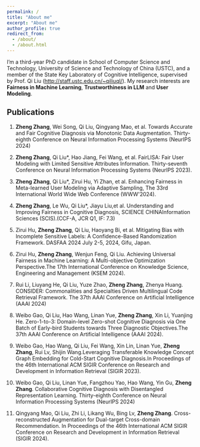 ```yaml
---
permalink: /
title: "About me"
excerpt: "About me"
author_profile: true
redirect_from: 
  - /about/
  - /about.html
---
```



I’m  a third-year PhD candidate in  School of Computer Science and Technology, University of Science and Technology of China (USTC), and a member of the State Key Laboratory of Cognitive Intelligence, supervised by Prof. Qi Liu (http://staff.ustc.edu.cn/~qiliuql/). My research interests are **Fairness in Machine Learning**, **Trustworthiness  in LLM** and  **User Modeling**.



## Publications

1. **Zheng Zhang**, Wei Song, Qi Liu, Qingyang Mao, et al. Towards Accurate and Fair Cognitive Diagnosis via Monotonic Data Augmentation. Thirty-eighth Conference on Neural Information Processing Systems (NeurIPS 2024) 

2. **Zheng Zhang**, Qi Liu*, Hao Jiang, Fei Wang, et al.  FairLISA: Fair User Modeling with Limited Sensitive Attributes Information. Thirty-seventh Conference on Neural Information Processing Systems (NeurIPS 2023). 

3. **Zheng Zhang**, Qi Liu*, Zirui Hu, Yi Zhan, et al. Enhancing Fairness in Meta-learned User Modeling via Adaptive Sampling, The 33rd International World Wide Web Conference (WWW'2024).

4. **Zheng Zhang**, Le Wu, Qi Liu*, Jiayu Liu,et al.   Understanding and Improving Fairness in Cognitive Diagnosis, SCIENCE CHINAInformation Sciences (SCIS).(CCF-A, JCR Q1, IF: 7.3)

5. Zirui Hu, **Zheng Zhang**, Qi Liu, Haoyang Bi, et al. Mitigating Bias with Incomplete Sensitive Labels: A Confidence-Based Randomization Framework. DASFAA 2024 July 2-5, 2024, Gifu, Japan.

6. Zirui Hu, **Zheng Zhang**, Wenjun Feng, Qi Liu. Achieving Universal Fairness in Machine Learning: A Multi-objective Optimization Perspective.The 17th International Conference on Knowledge Science, Engineering and Management (KSEM 2024).

7. Rui Li, Liuyang He, Qi Liu, Yuze Zhao, **Zheng Zhang**, Zhenya Huang. CONSIDER: Commonalities and Specialties Driven Multilingual Code Retrieval Framework. The 37th AAAI Conference on Artificial Intelligence (AAAI 2024)

8. Weibo Gao, Qi Liu, Hao Wang, Linan Yue, **Zheng Zhang**, Xin Li, Yuanjing He. Zero-1-to-3: Domain-level Zero-shot Cognitive Diagnosis via One Batch of Early-bird Students towards Three Diagnostic Objectives.The 37th AAAI Conference on Artificial Intelligence (AAAI 2024).

9. Weibo Gao, Hao Wang, Qi Liu, Fei Wang, Xin Lin, Linan Yue, **Zheng Zhang**, Rui Lv, Shijin Wang.Leveraging Transferable Knowledge Concept Graph Embedding for Cold-Start Cognitive Diagnosis.In Proceedings of the 46th International ACM SIGIR Conference on Research and Development in Information Retrieval (SIGIR 2023).

10. Weibo Gao, Qi Liu, Linan Yue, Fangzhou Yao, Hao Wang, Yin Gu, **Zheng Zhang**. Collaborative Cognitive Diagnosis with Disentangled Representation Learning.  Thirty-eighth Conference on Neural Information Processing Systems (NeurIPS 2024) 

11. Qingyang Mao, Qi Liu, Zhi Li, Likang Wu, Bing Lv, **Zheng Zhang**. Cross-reconstructed Augmentation for Dual-target Cross-domain Recommendation. In Proceedings of the 46th International ACM SIGIR Conference on Research and Development in Information Retrieval (SIGIR 2024).
<!-- 
1. Zheng Zhang, Wei Song, Qi Liu, Qingyang Mao, et al. Towards Accurate and Fair Cognitive Diagnosis via Monotonic Data Augmentation. Thirty-eighth Conference on Neural Information Processing Systems (NeurIPS 2024) 

2. Zheng Zhang, Qi Liu*, Hao Jiang, Fei Wang, et al.  FairLISA: Fair User Modeling with Limited Sensitive Attributes Information. Thirty-seventh Conference on Neural Information Processing Systems (NeurIPS 2023). 

2. Enhancing Fairness in Meta-learned User Modeling via Adaptive Sampling.
    
    **Zheng Zhang**, Qi Liu, Zirui Hu, Yi Zhan, Zhenya Huang, Weibo Gao, and Qingyang Mao.
    *In Proceedings of the ACM Web Conference 2024 (WWW ’24), May 13–17, 2024, Singapore, Singapore.* 

3. Understanding and Improving Fairness in Cognitive Diagnosis. 

    **Zheng Zhang**, Le Wu, Qi Liu, Jiayu Liu, Zhenya Huang, Yan Zhuang, Weibo Gao, Enhong Chen. 
   *SCIENCE CHINA Information Sciences (SCIS), 2023.* (CCF A, Impact Factor: 8.8).

4. Mitigating Bias with Incomplete Sensitive Labels: A Confidence-Based Randomization Framework.

   Zirui Hu, **Zheng Zhang**, Qi Liu, Haoyang Bi, Zhenya Huang, Qingyang Mao, Weibo Gao, Wenjun Feng.
   *DASFAA 2024 July 2-5, 2024, Gifu, Japan.*

5. Leveraging Transferable Knowledge Concept Graph Embedding for Cold-Start Cognitive Diagnosis.  

   Weibo Gao, Hao Wang, Qi Liu, Fei Wang, Xin Lin, Linan Yue, **Zheng Zhang**, Rui Lv, Shijin Wang.  
   In *Proceedings of the 46th International ACM SIGIR Conference on Research and Development in Information Retrieval (SIGIR 2023).*

6. CONSIDER: Commonalities and Specialties Driven
Multilingual Code Retrieval Framework.

    Rui Li, Liuyang He, Qi Liu, Yuze Zhao, **Zheng Zhang**, Zhenya Huang. The 37th AAAI Conference on Artificial Intelligence (AAAI 2024). Accepted, 2024
(CCF-A Conference)

7. Zero-1-to-3: Domain-level Zero-shot
Cognitive Diagnosis via One Batch of Early-bird Students towards Three Diagnostic Objectives.

   Weibo Gao, Qi Liu, Hao Wang, Linan Yue, **Zheng Zhang**, Xin Li, Yuanjing He. The 37th AAAI Conference
on Artificial Intelligence (AAAI 2024). Accepted, 2024. (CCF-A Conference) -->


<!-- This is the front page of a website that is powered by the [academicpages template](https://github.com/academicpages/academicpages.github.io) and hosted on GitHub pages. [GitHub pages](https://pages.github.com) is a free service in which websites are built and hosted from code and data stored in a GitHub repository, automatically updating when a new commit is made to the respository. This template was forked from the [Minimal Mistakes Jekyll Theme](https://mmistakes.github.io/minimal-mistakes/) created by Michael Rose, and then extended to support the kinds of content that academics have: publications, talks, teaching, a portfolio, blog posts, and a dynamically-generated CV. You can fork [this repository](https://github.com/academicpages/academicpages.github.io) right now, modify the configuration and markdown files, add your own PDFs and other content, and have your own site for free, with no ads! An older version of this template powers my own personal website at [stuartgeiger.com](http://stuartgeiger.com), which uses [this Github repository](https://github.com/staeiou/staeiou.github.io).

A data-driven personal website
======
Like many other Jekyll-based GitHub Pages templates, academicpages makes you separate the website's content from its form. The content & metadata of your website are in structured markdown files, while various other files constitute the theme, specifying how to transform that content & metadata into HTML pages. You keep these various markdown (.md), YAML (.yml), HTML, and CSS files in a public GitHub repository. Each time you commit and push an update to the repository, the [GitHub pages](https://pages.github.com/) service creates static HTML pages based on these files, which are hosted on GitHub's servers free of charge.

Many of the features of dynamic content management systems (like Wordpress) can be achieved in this fashion, using a fraction of the computational resources and with far less vulnerability to hacking and DDoSing. You can also modify the theme to your heart's content without touching the content of your site. If you get to a point where you've broken something in Jekyll/HTML/CSS beyond repair, your markdown files describing your talks, publications, etc. are safe. You can rollback the changes or even delete the repository and start over -- just be sure to save the markdown files! Finally, you can also write scripts that process the structured data on the site, such as [this one](https://github.com/academicpages/academicpages.github.io/blob/master/talkmap.ipynb) that analyzes metadata in pages about talks to display [a map of every location you've given a talk](https://academicpages.github.io/talkmap.html).

Getting started
======
1. Register a GitHub account if you don't have one and confirm your e-mail (required!)
1. Fork [this repository](https://github.com/academicpages/academicpages.github.io) by clicking the "fork" button in the top right. 
1. Go to the repository's settings (rightmost item in the tabs that start with "Code", should be below "Unwatch"). Rename the repository "[your GitHub username].github.io", which will also be your website's URL.
1. Set site-wide configuration and create content & metadata (see below -- also see [this set of diffs](http://archive.is/3TPas) showing what files were changed to set up [an example site](https://getorg-testacct.github.io) for a user with the username "getorg-testacct")
1. Upload any files (like PDFs, .zip files, etc.) to the files/ directory. They will appear at https://[your GitHub username].github.io/files/example.pdf.  
1. Check status by going to the repository settings, in the "GitHub pages" section

Site-wide configuration
------
The main configuration file for the site is in the base directory in [_config.yml](https://github.com/academicpages/academicpages.github.io/blob/master/_config.yml), which defines the content in the sidebars and other site-wide features. You will need to replace the default variables with ones about yourself and your site's github repository. The configuration file for the top menu is in [_data/navigation.yml](https://github.com/academicpages/academicpages.github.io/blob/master/_data/navigation.yml). For example, if you don't have a portfolio or blog posts, you can remove those items from that navigation.yml file to remove them from the header. 

Create content & metadata
------
For site content, there is one markdown file for each type of content, which are stored in directories like _publications, _talks, _posts, _teaching, or _pages. For example, each talk is a markdown file in the [_talks directory](https://github.com/academicpages/academicpages.github.io/tree/master/_talks). At the top of each markdown file is structured data in YAML about the talk, which the theme will parse to do lots of cool stuff. The same structured data about a talk is used to generate the list of talks on the [Talks page](https://academicpages.github.io/talks), each [individual page](https://academicpages.github.io/talks/2012-03-01-talk-1) for specific talks, the talks section for the [CV page](https://academicpages.github.io/cv), and the [map of places you've given a talk](https://academicpages.github.io/talkmap.html) (if you run this [python file](https://github.com/academicpages/academicpages.github.io/blob/master/talkmap.py) or [Jupyter notebook](https://github.com/academicpages/academicpages.github.io/blob/master/talkmap.ipynb), which creates the HTML for the map based on the contents of the _talks directory).

**Markdown generator**

I have also created [a set of Jupyter notebooks](https://github.com/academicpages/academicpages.github.io/tree/master/markdown_generator
) that converts a CSV containing structured data about talks or presentations into individual markdown files that will be properly formatted for the academicpages template. The sample CSVs in that directory are the ones I used to create my own personal website at stuartgeiger.com. My usual workflow is that I keep a spreadsheet of my publications and talks, then run the code in these notebooks to generate the markdown files, then commit and push them to the GitHub repository.

How to edit your site's GitHub repository
------
Many people use a git client to create files on their local computer and then push them to GitHub's servers. If you are not familiar with git, you can directly edit these configuration and markdown files directly in the github.com interface. Navigate to a file (like [this one](https://github.com/academicpages/academicpages.github.io/blob/master/_talks/2012-03-01-talk-1.md) and click the pencil icon in the top right of the content preview (to the right of the "Raw | Blame | History" buttons). You can delete a file by clicking the trashcan icon to the right of the pencil icon. You can also create new files or upload files by navigating to a directory and clicking the "Create new file" or "Upload files" buttons. 

Example: editing a markdown file for a talk
![Editing a markdown file for a talk](/images/editing-talk.png)

For more info
------
More info about configuring academicpages can be found in [the guide](https://academicpages.github.io/markdown/). The [guides for the Minimal Mistakes theme](https://mmistakes.github.io/minimal-mistakes/docs/configuration/) (which this theme was forked from) might also be helpful. -->
